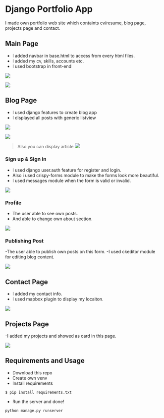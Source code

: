 # Django Portfolio App
 I made own portfolio web site which containts cv/resume, blog page, projects page and contact.


## Main Page
- I added navbar in base.html to access from every html files.
- I added my cv, skills, accounts etc.
- I used bootstrap in front-end

![](https://github.com/uberfresh/djangoPortfolio/blob/main/screenshots/main1.jpg)

![](https://github.com/uberfresh/djangoPortfolio/blob/main/screenshots/main2.jpg)

## Blog Page 
- I used django features to create blog app
- I displayed all posts with generic listview

![](https://github.com/uberfresh/djangoPortfolio/blob/main/screenshots/blog1.jpg)

![](https://github.com/uberfresh/djangoPortfolio/blob/main/screenshots/blog2.jpg)

>Also you can display article 
![](https://github.com/uberfresh/djangoPortfolio/blob/main/screenshots/blog3.jpg)

### Sign up & Sign in

- I used django user.auth feature for register and login.
- Also i used crispy-forms module to make the forms look more beautiful. 
- I used messages module when the form is valid or invalid.

![](https://github.com/uberfresh/djangoPortfolio/blob/main/screenshots/signup.jpg)

### Profile
- The user able to see own posts.
- And able to change own about section.

![](https://github.com/uberfresh/djangoPortfolio/blob/main/screenshots/profile.jpg)

### Publishing Post
-The user able to publish own posts on this form.
-I used ckeditor module for editing blog content.


![](https://github.com/uberfresh/djangoPortfolio/blob/main/screenshots/publishpost.jpg)


## Contact Page
- I added my contact info.
- I used mapbox plugin to display my locaiton.

![](https://github.com/uberfresh/djangoPortfolio/blob/main/screenshots/contact.jpg)

## Projects Page

-I added my projects and showed as card in this page.

![](https://github.com/uberfresh/djangoPortfolio/blob/main/screenshots/projects.jpg)

## Requirements and Usage
- Download this repo
- Create own venv
- Install requirements
```
$ pip install requirements.txt
```
- Run the server and done!
```
python manage.py runserver
```






